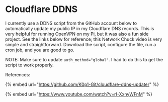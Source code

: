 # Cloudflare DDNS

I currently use a DDNS script from the GitHub account below to automatically update my public IP in my Cloudflare DNS records. This is very helpful for running OpenVPN on my Pi, but it was also a fun side project. See the links below for reference; this Network Chuck video is very simple and straightforward. Download the script, configure the file, run a cron job, and you are good to go.

NOTE: Make sure to update `auth_method="global"`. I had to do this to get the script to work properly.&#x20;

References:

{% embed url="https://github.com/K0p1-Git/cloudflare-ddns-updater" %}

{% embed url="https://www.youtube.com/watch?v=rI-XxnyWFnM" %}


